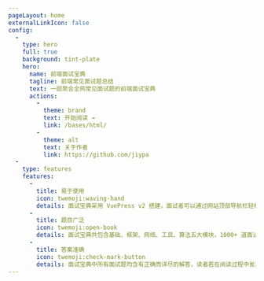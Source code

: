 ```yaml
---
pageLayout: home
externalLinkIcon: false
config:
  -
    type: hero
    full: true
    background: tint-plate
    hero:
      name: 前端面试宝典
      tagline: 前端常见面试题总结
      text: 一部聚合全网常见面试题的前端面试宝典
      actions:
        -
          theme: brand
          text: 开始阅读 →
          link: /bases/html/
        -
          theme: alt
          text: 关于作者
          link: https://github.com/jiypa
  -
    type: features
    features:
      -
        title: 易于使用
        icon: twemoji:waving-hand
        details: 面试宝典采用 VuePress v2 搭建，面试者可以通过网站顶部导航栏轻松找到对应题库，快速浏览面试题
      -
        title: 题目广泛
        icon: twemoji:open-book
        details: 面试宝典共包含基础、框架、网络、工具、算法五大模块，1000+ 道面试题助力面试者攻克前端各种疑难杂症
      -
        title: 答案准确
        icon: twemoji:check-mark-button
        details: 面试宝典中所有面试题均含有正确而详尽的解答，读者若在阅读过程中发现问题可以在 GitHub 上提 Issue，作者会在第一时间进行更正以确保答案的准确性
---
```

